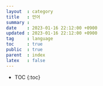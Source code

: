 ```yaml
---
layout  : category
title   : 언어
summary : 
date    : 2023-01-16 22:12:00 +0900
updated : 2023-01-16 22:12:00 +0900
tag     : language
toc     : true
public  : true
parent  : index
latex   : false
---
```


* TOC
{:toc}
